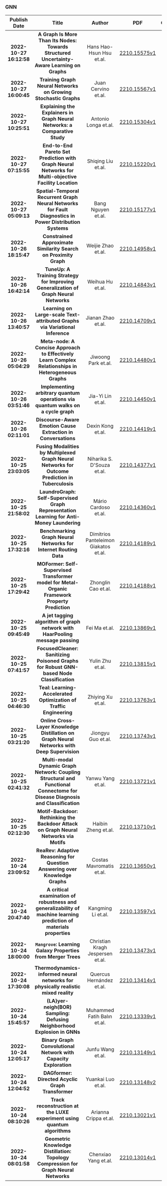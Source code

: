 
### GNN
|Publish Date|Title|Author|PDF|Code|
| :---: | :---: | :---: | :---: | :---: |
|**2022-10-27 16:12:58**|**A Graph Is More Than Its Nodes: Towards Structured Uncertainty-Aware   Learning on Graphs**|Hans Hao-Hsun Hsu et.al.|[2210.15575v1](http://arxiv.org/abs/2210.15575v1)|[link](https://github.com/hans66hsu/structured_uncertainty_metrics)|
|**2022-10-27 16:00:45**|**Training Graph Neural Networks on Growing Stochastic Graphs**|Juan Cervino et.al.|[2210.15567v1](http://arxiv.org/abs/2210.15567v1)|null|
|**2022-10-27 10:25:51**|**Explaining the Explainers in Graph Neural Networks: a Comparative Study**|Antonio Longa et.al.|[2210.15304v1](http://arxiv.org/abs/2210.15304v1)|null|
|**2022-10-27 07:15:55**|**End-to-End Pareto Set Prediction with Graph Neural Networks for   Multi-objective Facility Location**|Shiqing Liu et.al.|[2210.15220v1](http://arxiv.org/abs/2210.15220v1)|null|
|**2022-10-27 05:09:13**|**Spatial-Temporal Recurrent Graph Neural Networks for Fault Diagnostics   in Power Distribution Systems**|Bang Nguyen et.al.|[2210.15177v1](http://arxiv.org/abs/2210.15177v1)|null|
|**2022-10-26 18:15:47**|**Constrained Approximate Similarity Search on Proximity Graph**|Weijie Zhao et.al.|[2210.14958v1](http://arxiv.org/abs/2210.14958v1)|null|
|**2022-10-26 16:42:14**|**TuneUp: A Training Strategy for Improving Generalization of Graph Neural   Networks**|Weihua Hu et.al.|[2210.14843v1](http://arxiv.org/abs/2210.14843v1)|null|
|**2022-10-26 13:40:57**|**Learning on Large-scale Text-attributed Graphs via Variational Inference**|Jianan Zhao et.al.|[2210.14709v1](http://arxiv.org/abs/2210.14709v1)|[link](https://github.com/andyjzhao/glem)|
|**2022-10-26 05:04:29**|**Meta-node: A Concise Approach to Effectively Learn Complex Relationships   in Heterogeneous Graphs**|Jiwoong Park et.al.|[2210.14480v1](http://arxiv.org/abs/2210.14480v1)|null|
|**2022-10-26 03:51:46**|**Implementing arbitrary quantum operations via quantum walks on a cycle   graph**|Jia-Yi Lin et.al.|[2210.14450v1](http://arxiv.org/abs/2210.14450v1)|null|
|**2022-10-26 02:11:01**|**Discourse-Aware Emotion Cause Extraction in Conversations**|Dexin Kong et.al.|[2210.14419v1](http://arxiv.org/abs/2210.14419v1)|null|
|**2022-10-25 23:03:05**|**Fusing Modalities by Multiplexed Graph Neural Networks for Outcome   Prediction in Tuberculosis**|Niharika S. D'Souza et.al.|[2210.14377v1](http://arxiv.org/abs/2210.14377v1)|null|
|**2022-10-25 21:58:02**|**LaundroGraph: Self-Supervised Graph Representation Learning for   Anti-Money Laundering**|Mário Cardoso et.al.|[2210.14360v1](http://arxiv.org/abs/2210.14360v1)|null|
|**2022-10-25 17:32:16**|**Benchmarking Graph Neural Networks for Internet Routing Data**|Dimitrios Panteleimon Giakatos et.al.|[2210.14189v1](http://arxiv.org/abs/2210.14189v1)|null|
|**2022-10-25 17:29:42**|**MOFormer: Self-Supervised Transformer model for Metal-Organic Framework   Property Prediction**|Zhonglin Cao et.al.|[2210.14188v1](http://arxiv.org/abs/2210.14188v1)|null|
|**2022-10-25 09:45:49**|**A jet tagging algorithm of graph network with HaarPooling message   passing**|Fei Ma et.al.|[2210.13869v1](http://arxiv.org/abs/2210.13869v1)|null|
|**2022-10-25 07:41:57**|**FocusedCleaner: Sanitizing Poisoned Graphs for Robust GNN-based Node   Classification**|Yulin Zhu et.al.|[2210.13815v1](http://arxiv.org/abs/2210.13815v1)|null|
|**2022-10-25 04:46:30**|**Teal: Learning-Accelerated Optimization of Traffic Engineering**|Zhiying Xu et.al.|[2210.13763v1](http://arxiv.org/abs/2210.13763v1)|null|
|**2022-10-25 03:21:20**|**Online Cross-Layer Knowledge Distillation on Graph Neural Networks with   Deep Supervision**|Jiongyu Guo et.al.|[2210.13743v1](http://arxiv.org/abs/2210.13743v1)|null|
|**2022-10-25 02:41:32**|**Multi-modal Dynamic Graph Network: Coupling Structural and Functional   Connectome for Disease Diagnosis and Classification**|Yanwu Yang et.al.|[2210.13721v1](http://arxiv.org/abs/2210.13721v1)|null|
|**2022-10-25 02:12:30**|**Motif-Backdoor: Rethinking the Backdoor Attack on Graph Neural Networks   via Motifs**|Haibin Zheng et.al.|[2210.13710v1](http://arxiv.org/abs/2210.13710v1)|null|
|**2022-10-24 23:09:52**|**ReaRev: Adaptive Reasoning for Question Answering over Knowledge Graphs**|Costas Mavromatis et.al.|[2210.13650v1](http://arxiv.org/abs/2210.13650v1)|[link](https://github.com/cmavro/rearev_kgqa)|
|**2022-10-24 20:47:40**|**A critical examination of robustness and generalizability of machine   learning prediction of materials properties**|Kangming Li et.al.|[2210.13597v1](http://arxiv.org/abs/2210.13597v1)|null|
|**2022-10-24 18:00:00**|**$\texttt{Mangrove}$: Learning Galaxy Properties from Merger Trees**|Christian Kragh Jespersen et.al.|[2210.13473v1](http://arxiv.org/abs/2210.13473v1)|[link](https://github.com/astrockragh/Mangrove)|
|**2022-10-24 17:30:08**|**Thermodynamics-informed neural networks for physically realistic mixed   reality**|Quercus Hernández et.al.|[2210.13414v1](http://arxiv.org/abs/2210.13414v1)|[link](https://github.com/quercushernandez/ThermodynamicsGNN)|
|**2022-10-24 15:45:57**|**(LA)yer-neigh(BOR) Sampling: Defusing Neighborhood Explosion in GNNs**|Muhammed Fatih Balın et.al.|[2210.13339v1](http://arxiv.org/abs/2210.13339v1)|[link](https://github.com/dmlc/dgl)|
|**2022-10-24 12:05:17**|**Binary Graph Convolutional Network with Capacity Exploration**|Junfu Wang et.al.|[2210.13149v1](http://arxiv.org/abs/2210.13149v1)|[link](https://github.com/bywmm/Bi-GCN)|
|**2022-10-24 12:04:52**|**DAGformer: Directed Acyclic Graph Transformer**|Yuankai Luo et.al.|[2210.13148v2](http://arxiv.org/abs/2210.13148v2)|null|
|**2022-10-24 08:10:26**|**Track reconstruction at the LUXE experiment using quantum algorithms**|Arianna Crippa et.al.|[2210.13021v1](http://arxiv.org/abs/2210.13021v1)|null|
|**2022-10-24 08:01:58**|**Geometric Knowledge Distillation: Topology Compression for Graph Neural   Networks**|Chenxiao Yang et.al.|[2210.13014v1](http://arxiv.org/abs/2210.13014v1)|null|
